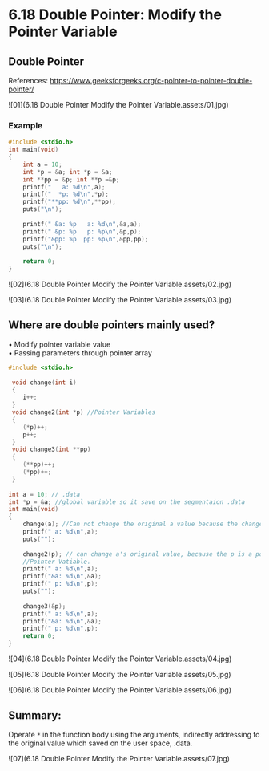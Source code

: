 # 6.18 Double Pointer: Modify the Pointer Variable



## Double Pointer

References: https://www.geeksforgeeks.org/c-pointer-to-pointer-double-pointer/

![01](6.18 Double Pointer Modify the Pointer Variable.assets/01.jpg)

### Example

```c
#include <stdio.h>
int main(void)
{
	int a = 10;
	int *p = &a; int *p = &a;
	int **pp = &p; int **p =&p; 
	printf("   a: %d\n",a);
	printf("  *p: %d\n",*p);
	printf("**pp: %d\n",**pp);
	puts("\n");
	
	printf(" &a: %p   a: %d\n",&a,a);
	printf(" &p: %p   p: %p\n",&p,p);
	printf("&pp: %p  pp: %p\n",&pp,pp);
	puts("\n");
	
	return 0;
} 
```

![02](6.18 Double Pointer Modify the Pointer Variable.assets/02.jpg)

![03](6.18 Double Pointer Modify the Pointer Variable.assets/03.jpg)

## Where are double pointers mainly used?

• Modify pointer variable value  
• Passing parameters through pointer array

```c
#include <stdio.h>
 
 void change(int i)
 {
	i++;
 }
 void change2(int *p) //Pointer Variables
 {
 	(*p)++;
 	p++;
 } 
 void change3(int **pp)
 {
 	(**pp)++;
 	(*pp)++;
 }
  
int a = 10; // .data
int *p = &a; //global variable so it save on the segmentaion .data
int main(void)
{
	change(a); //Can not change the original a value because the change() without return. The a copy is saved on the heap .data, the copy .a is changed but without return, the a original value on the .data is not change. After this change() function is executed, the occupied memory is terminated and recycled by compiler, preparing for next funcion.  
	printf(" a: %d\n",a);
	puts("");
	 
	change2(p); // can change a's original value, because the p is a pointer, Directly point to the original value.
    //Pointer Vatiable.
	printf(" a: %d\n",a);
	printf("&a: %d\n",&a);
	printf(" p: %d\n",p);
	puts("");
	
	change3(&p);
	printf(" a: %d\n",a);
	printf("&a: %d\n",&a);
	printf(" p: %d\n",p);			
	return 0;
} 

```

![04](6.18 Double Pointer Modify the Pointer Variable.assets/04.jpg)

![05](6.18 Double Pointer Modify the Pointer Variable.assets/05.jpg)

![06](6.18 Double Pointer Modify the Pointer Variable.assets/06.jpg)

## Summary: 

Operate `*` in the function body using the arguments, indirectly addressing to the original value which saved on the user space, .data.

![07](6.18 Double Pointer Modify the Pointer Variable.assets/07.jpg)